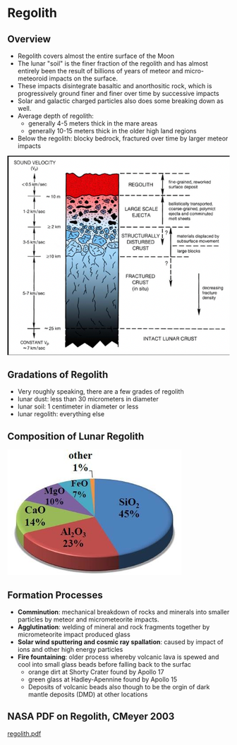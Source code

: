 # Regolith

## Overview

- Regolith covers almost the entire surface of the Moon
- The lunar "soil" is the finer fraction of the regolith and has almost entirely been the result of billions of years of meteor and micro-meteoroid impacts on the surface.
- These impacts disintegrate basaltic and anorthositic rock, which is progressively ground finer and finer over time by successive impacts
- Solar and galactic charged particles also does some breaking down as well.
- Average depth of regolith:
   - generally 4-5 meters thick in the mare areas
   - generally 10-15 meters thick in the older high land regions
- Below the regolith: blocky bedrock, fractured over time by larger meteor impacts

![Screen_Shot_2021-10-25_at_9.27.54_AM.png](Regolith.assets/Screen_Shot_2021-10-25_at_9.27.54_AM.png)

## Gradations of Regolith

- Very roughly speaking, there are a few grades of regolith
- lunar dust: less than 30 micrometers in diameter
- lunar soil: 1 centimeter in diameter or less
- lunar regolith: everything else

## Composition of Lunar Regolith

![Composition-of-the-lunar-regolith.jpeg](Regolith.assets/Composition-of-the-lunar-regolith.jpeg)

## Formation Processes

- **Comminution**: mechanical breakdown of rocks and minerals into smaller particles by meteor and micrometeorite impacts.
- **Agglutination**: welding of mineral and rock fragments together by micrometeorite impact produced glass
- **Solar wind sputtering and cosmic ray spallation**: caused by impact of ions and other high energy particles
- **Fire fountaining**: older process whereby volcanic lava is spewed and cool into small glass beads before falling back to the surfac
   - orange dirt at Shorty Crater found by Apollo 17
   - green glass at Hadley-Apennine found by Apollo 15
   - Deposits of volcanic beads also though to be the orgin of dark mantle deposits (DMD) at other locations

## NASA PDF on Regolith, CMeyer 2003

[regolith.pdf](Regolith.assets/regolith.pdf)


